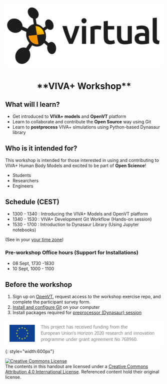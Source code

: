 ![VIRTUAL Logo](img/VIRTUAL_logo_RGB.jpg#center)

<center><h1><b>**VIVA+ Workshop**</b></h1></center>

## **What will I learn?**

- Get introduced to **VIVA+ models** and **OpenVT** platform
- Learn to collaborate and contribute the **Open Source** way using Git
- Learn to **postprocess** VIVA+ simulations using Python-based Dynasaur library

## **Who is it intended for?**

This workshop is intended for those interested in using and contributing to VIVA+ Human Body Models and excited to be part of **Open Science**!

- Students
- Researchers
- Engineers

## **Schedule** (CEST)

- 1300 - 1340 : Introducing the VIVA+ Models and OpenVT platform
- 1340 - 1530 : VIVA+ Development Git Workflow (Hands-on session)
- 1530 - 1700 : Introduction to Dynasaur Library (Using Jupyter notebooks)

(See in your [your time zone](https://time.is/1300_10_Sept_2020_in_Gothenburg/EDT/UTC/Melbourne?VIVA___Workshop))

### **Pre-workshop Office hours (Support for Installations)**

- 08 Sept, 1730 -1830
- 10 Sept, 1000 - 1100

## **Before the workshop**

1. Sign up on [OpenVT](https://virtual.openvt.eu/), request access to the workshop exercise repo, and complete the participant survey form.
2. [Install and configure Git](0-setup) on your computer
3. Install packages required for [preprocessor (Dynasaur) session](0-2-jupyter-notebook-setup.md)



![VIRTUAL Funding](img/VIRTUAL_EUFunding.png){: style="width:600px"}

<a rel="license" href="http://creativecommons.org/licenses/by/4.0/"><img alt="Creative Commons License" style="border-width:0" src="https://i.creativecommons.org/l/by/4.0/80x15.png" /></a><br />The contents in this handout are licensed under a <a rel="license" href="http://creativecommons.org/licenses/by/4.0/">Creative Commons Attribution 4.0 International License</a>. Referenced content hold their original license.